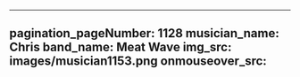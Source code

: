 ------
pagination_pageNumber: 1128
musician_name: Chris
band_name: Meat Wave
img_src: images/musician1153.png
onmouseover_src: 
------